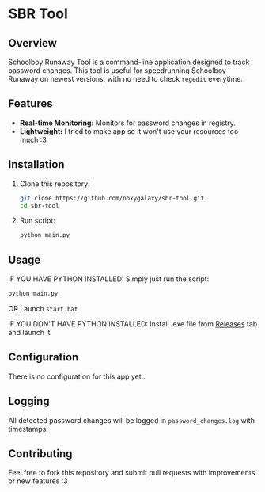 # SBR Tool

## Overview
Schoolboy Runaway Tool is a command-line application designed to track password changes. This tool is useful for speedrunning Schoolboy Runaway on newest versions, with no need to check `regedit` everytime.

## Features
- **Real-time Monitoring:** Monitors for password changes in registry.
- **Lightweight:** I tried to make app so it won't use your resources too much :3

## Installation
1. Clone this repository:
   ```sh
   git clone https://github.com/noxygalaxy/sbr-tool.git
   cd sbr-tool
   ```
2. Run script:
   ```sh
   python main.py
   ```

## Usage
IF YOU HAVE PYTHON INSTALLED:
Simply just run the script:
```sh
python main.py
```
OR
Launch `start.bat`

IF YOU DON'T HAVE PYTHON INSTALLED:
Install .exe file from [Releases](https://github.com/noxygalaxy/SBR-Tool/releases) tab and launch it

## Configuration
There is no configuration for this app yet..

## Logging
All detected password changes will be logged in `password_changes.log` with timestamps.

## Contributing
Feel free to fork this repository and submit pull requests with improvements or new features :3
